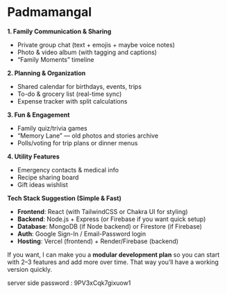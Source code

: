 # Padmamangal

**1. Family Communication & Sharing**

* Private group chat (text + emojis + maybe voice notes)
* Photo & video album (with tagging and captions)
* “Family Moments” timeline

**2. Planning & Organization**

* Shared calendar for birthdays, events, trips
* To-do & grocery list (real-time sync)
* Expense tracker with split calculations

**3. Fun & Engagement**

* Family quiz/trivia games
* “Memory Lane” — old photos and stories archive
* Polls/voting for trip plans or dinner menus

**4. Utility Features**

* Emergency contacts & medical info
* Recipe sharing board
* Gift ideas wishlist

**Tech Stack Suggestion (Simple & Fast)**

* **Frontend**: React (with TailwindCSS or Chakra UI for styling)
* **Backend**: Node.js + Express (or Firebase if you want quick setup)
* **Database**: MongoDB (if Node backend) or Firestore (if Firebase)
* **Auth**: Google Sign-In / Email-Password login
* **Hosting**: Vercel (frontend) + Render/Firebase (backend)

If you want, I can make you a **modular development plan** so you can start with 2–3 features and add more over time. That way you’ll have a working version quickly.

server side password : 9PV3xCqk7gixuow1
